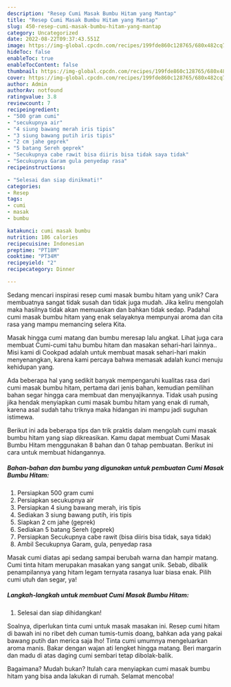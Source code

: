 ```yaml
---
description: "Resep Cumi Masak Bumbu Hitam yang Mantap"
title: "Resep Cumi Masak Bumbu Hitam yang Mantap"
slug: 450-resep-cumi-masak-bumbu-hitam-yang-mantap
category: Uncategorized
date: 2022-08-22T09:37:43.551Z
image: https://img-global.cpcdn.com/recipes/199fde860c128765/680x482cq70/cumi-masak-bumbu-hitam-foto-resep-utama.jpg
hideToc: false
enableToc: true
enableTocContent: false
thumbnail: https://img-global.cpcdn.com/recipes/199fde860c128765/680x482cq70/cumi-masak-bumbu-hitam-foto-resep-utama.jpg
cover: https://img-global.cpcdn.com/recipes/199fde860c128765/680x482cq70/cumi-masak-bumbu-hitam-foto-resep-utama.jpg
author: Admin
authorAv: notfound
ratingvalue: 3.8
reviewcount: 7
recipeingredient:
- "500 gram cumi"
- "secukupnya air"
- "4 siung bawang merah iris tipis"
- "3 siung bawang putih iris tipis"
- "2 cm jahe geprek"
- "5 batang Sereh geprek"
- "Secukupnya cabe rawit bisa diiris bisa tidak saya tidak"
- "Secukupnya Garam gula penyedap rasa"
recipeinstructions:

- "Selesai dan siap dinikmati!"
categories:
- Resep
tags:
- cumi
- masak
- bumbu

katakunci: cumi masak bumbu 
nutrition: 186 calories
recipecuisine: Indonesian
preptime: "PT18M"
cooktime: "PT34M"
recipeyield: "2"
recipecategory: Dinner

---
```





Sedang mencari inspirasi resep cumi masak bumbu hitam yang unik? Cara membuatnya sangat tidak susah dan tidak juga mudah. Jika keliru mengolah maka hasilnya tidak akan memuaskan dan bahkan tidak sedap. Padahal cumi masak bumbu hitam yang enak selayaknya mempunyai aroma dan cita rasa yang mampu memancing selera Kita.





Masak hingga cumi matang dan bumbu meresap lalu angkat. Lihat juga cara membuat Cumi-cumi tahu bumbu hitam dan masakan sehari-hari lainnya.. Misi kami di Cookpad adalah untuk membuat masak sehari-hari makin menyenangkan, karena kami percaya bahwa memasak adalah kunci menuju kehidupan yang.

Ada beberapa hal yang sedikit banyak mempengaruhi kualitas rasa dari cumi masak bumbu hitam, pertama dari jenis bahan, kemudian pemilihan bahan segar hingga cara membuat dan menyajikannya. Tidak usah pusing jika hendak menyiapkan cumi masak bumbu hitam yang enak di rumah, karena asal sudah tahu triknya maka hidangan ini mampu jadi suguhan istimewa.






Berikut ini ada beberapa tips dan trik praktis dalam mengolah cumi masak bumbu hitam yang siap dikreasikan. Kamu dapat membuat Cumi Masak Bumbu Hitam menggunakan 8 bahan dan 0 tahap pembuatan. Berikut ini cara untuk membuat hidangannya.

<!--inarticleads1-->

##### Bahan-bahan dan bumbu yang digunakan untuk pembuatan Cumi Masak Bumbu Hitam:

1. Persiapkan 500 gram cumi
1. Persiapkan secukupnya air
1. Persiapkan 4 siung bawang merah, iris tipis
1. Sediakan 3 siung bawang putih, iris tipis
1. Siapkan 2 cm jahe (geprek)
1. Sediakan 5 batang Sereh (geprek)
1. Persiapkan Secukupnya cabe rawit (bisa diiris bisa tidak, saya tidak)
1. Ambil Secukupnya Garam, gula, penyedap rasa


Masak cumi diatas api sedang sampai berubah warna dan hampir matang. Cumi tinta hitam merupakan masakan yang sangat unik. Sebab, dibalik penampilannya yang hitam legam ternyata rasanya luar biasa enak. Pilih cumi utuh dan segar, ya! 

<!--inarticleads2-->

##### Langkah-langkah untuk membuat Cumi Masak Bumbu Hitam:


1. Selesai dan siap dihidangkan!

Soalnya, diperlukan tinta cumi untuk masak masakan ini. Resep cumi hitam di bawah ini no ribet deh cuman tumis-tumis doang, bahkan ada yang pakai bawang putih dan merica saja lho! Tinta cumi umumnya mengeluarkan aroma manis. Bakar dengan wajan ati lengket hingga matang. Beri margarin dan madu di atas daging cumi sembari tetap dibolak-balik. 

Bagaimana? Mudah bukan? Itulah cara menyiapkan cumi masak bumbu hitam yang bisa anda lakukan di rumah. Selamat mencoba!
